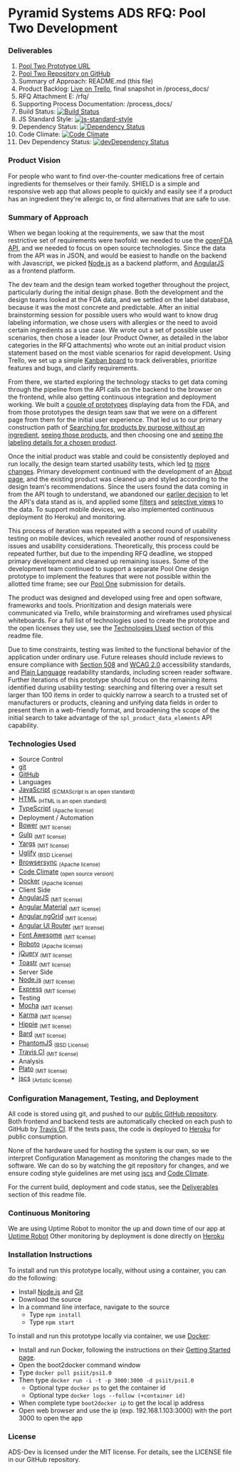 # Pyramid Systems ADS RFQ: Pool Two Development

### Deliverables
1. [Pool Two Prototype URL](http://pyramidopenfdadev.herokuapp.com/)
2. [Pool Two Repository on GitHub](https://github.com/PyramidSystemsInc/ADS-Dev)
3. Summary of Approach: README.md (this file)
4. Product Backlog: [Live on Trello](https://trello.com/b/S1uBdwEg/product-backlog), final snapshot in /process_docs/
5. RFQ Attachment E: /rfq/
6. Supporting Process Documentation: /process_docs/
7. Build Status: [![Build Status](https://travis-ci.org/PyramidSystemsInc/ADS-Dev.svg?branch=master)](https://travis-ci.org/PyramidSystemsInc/ADS-Dev) 
8. JS Standard Style: [![js-standard-style](https://img.shields.io/badge/code%20style-standard-brightgreen.svg?style=flat)](https://github.com/feross/standard) 
9. Dependency Status: [![Dependency Status](https://www.versioneye.com/user/projects/558b7920306662001e000b09/badge.svg?style=flat)](https://www.versioneye.com/user/projects/558b7920306662001e000b09)
10. Code Climate: [![Code Climate](https://codeclimate.com/github/PyramidSystemsInc/ADS-Dev/badges/gpa.svg)](https://codeclimate.com/github/PyramidSystemsInc/ADS-Dev)
11. Dev Dependency Status: [![devDependency Status](https://david-dm.org/PyramidSystemsInc/ADS-Dev/dev-status.svg)](https://david-dm.org/PyramidSystemsInc/ADS-Dev#info=devDependencies)

### Product Vision
For people who want to find over-the-counter medications free of certain ingredients for themselves or their family. SHIELD is a simple and responsive web app that allows people to quickly and easily see if a product has an ingredient they're allergic to, or find alternatives that are safe to use.

### Summary of Approach
When we began looking at the requirements, we saw that the most restrictive set of requirements were twofold: we needed to use the [openFDA API](https://open.fda.gov), and we needed to focus on open source technologies. Since the data from the API was in JSON, and would be easiest to handle on the backend with Javascript, we picked [Node.js](https://nodejs.org/) as a backend platform, and [AngularJS](http://angularjs.org/) as a frontend platform.

The dev team and the design team worked together throughout the project, particularly during the initial design phase. Both the development and the design teams looked at the FDA data, and we settled on the label database, because it was the most concrete and predictable. After an initial brainstorming session for possible users who would want to know drug labeling information, we chose users with allergies or the need to avoid certain ingredients as a use case. We wrote out a set of possible user scenarios, then chose a leader (our Product Owner, as detailed in the labor categories in the RFQ attachments) who wrote out an initial product vision statement based on the most viable scenarios for rapid development. Using Trello, we set up a simple [Kanban board](https://trello.com/b/S1uBdwEg/product-backlog) to track deliverables, prioritize features and bugs, and clarify requirements.

From there, we started exploring the technology stacks to get data coming through the pipeline from the API calls on the backend to the browser on the frontend, while also getting continuous integration and deployment working. We built a [couple of prototypes](https://trello.com/c/991zniQw) displaying data from the FDA, and from those prototypes the design team saw that we were on a different page from them for the initial user experience. That led us to our primary construction path of [Searching for products by purpose without an ingredient](https://trello.com/c/TTeC1nPK), [seeing those products](https://trello.com/c/Nawf3CCY), and then choosing one and [seeing the labeling details for a chosen product](https://trello.com/c/jqaKRQKC). 

Once the initial product was stable and could be consistently deployed and run locally, the design team started usability tests, which led [to](https://trello.com/c/omaqHa8P) [more](https://trello.com/c/uOVLY6Py) [changes](https://trello.com/c/5KVPCaps). Primary development continued with the development of an [About page](https://trello.com/c/ZPrSEepo), and the existing product was cleaned up and styled according to the design team's recommendations. Since the users found the data coming in from the API tough to understand, we abandoned our [earlier decision](https://trello.com/c/RITVCjn8) to let the API's data stand as is, and applied some [filters](https://trello.com/c/RMqE1LoB) and [selective views](https://trello.com/c/ogUHfhpH) to the data. To support mobile devices, we also implemented continuous deployment (to Heroku) and monitoring.

This process of iteration was repeated with a second round of usability testing on mobile devices, which revealed another round of responsiveness issues and usability considerations. Theoretically, this process could be repeated further, but due to the impending RFQ deadline, we stopped primary development and cleaned up remaining issues. Some of the development team continued to support a separate Pool One design prototype to implement the features that were not possible within the allotted time frame; see our [Pool One](https://github.com/PyramidSystemsInc/ADS-Design/tree/master#deliverables) submission for details.

The product was designed and developed using free and open software, frameworks and tools. Prioritization and design materials were communicated via Trello, while brainstorming and wireframes used physical whiteboards. For a full list of technologies used to create the prototype and the open licenses they use, see the [Technologies Used](https://github.com/PyramidSystemsInc/ADS-Dev/tree/master#technologies-used) section of this readme file.

Due to time constraints, testing was limited to the functional behavior of the application under ordinary use. Future releases should include reviews to ensure compliance with [Section 508](http://www.section508.gov/section-508-standards-guide#Web) and [WCAG 2.0](http://www.w3.org/TR/WCAG20/#guidelines) accessibility standards, and [Plain Language](http://www.plainlanguage.gov/howto/quickreference/weblist.cfm) readability standards, including screen reader software. Further iterations of this prototype should focus on the remaining items identified during usability testing: searching and filtering over a result set larger than 100 items in order to quickly narrow a search to a trusted set of manufacturers or products, cleaning and unifying data fields in order to present them in a web-friendly format, and broadening the scope of the initial search to take advantage of the `spl_product_data_elements` API capability.

### Technologies Used

* Source Control
 * [git](http://www.git-scm.com/)
 * [GitHub](https://github.com/)
* Languages
 * [JavaScript](https://en.wikipedia.org/wiki/JavaScript) <sub>(ECMAScript is an open standard)</sub>
 * [HTML](https://en.wikipedia.org/wiki/HTML) <sub>(HTML is an open standard)</sub>
 * [TypeScript](http://www.typescriptlang.org/) <sub>(Apache license)</sub>
* Deployment / Automation
 * [Bower](http://bower.io/) <sub>(MIT license)</sub>
 * [Gulp](http://gulpjs.com/) <sub>(MIT license)</sub>
 * [Yargs](https://www.npmjs.com/package/yargs) <sub>(MIT license)</sub>
 * [Uglify](http://lisperator.net/uglifyjs/) <sub>(BSD License)</sub>
 * [Browsersync](http://www.browsersync.io/) <sub>(Apache license)</sub>
 * [Code Climate](https://codeclimate.com/) <sub>(open source version)</sub>
 * [Docker](https://www.docker.com/) <sub>(Apache license)</sub>
* Client Side
 * [AngularJS](http://angularjs.org/) <sub>(MIT license)</sub>
 * [Angular Material](https://github.com/angular/material) <sub>(MIT license)</sub>
 * [Angular ngGrid](https://github.com/angular-ui/ng-grid) <sub>(MIT license)</sub>
 * [Angular UI Router](https:https://github.com/angular-ui/ui-router) <sub>(MIT license)</sub>
 * [Font Awesome](https://github.com/FortAwesome/Font-Awesome) <sub>(MIT license)</sub>
 * [Roboto](https://www.google.com/fonts/specimen/Roboto) <sub>(Apache license)</sub>
 * [jQuery](https://github.com/jquery/jquery) <sub>(MIT license)</sub>
 * [Toastr](https://github.com/CodeSeven/toastr) <sub>(MIT license)</sub>
* Server Side
 * [Node.js](https://nodejs.org/) <sub>(MIT license)</sub>
 * [Express](http://expressjs.com/) <sub>(MIT license)</sub>
* Testing
 * [Mocha](http://mochajs.org/) <sub>(MIT license)</sub>
 * [Karma](http://karma-runner.github.io/) <sub>(MIT license)</sub>
 * [Hippie](https://github.com/vesln/hippie) <sub>(MIT license)</sub>
 * [Bard](https://github.com/wardbell/bardjs) <sub>(MIT license)</sub>
 * [PhantomJS](http://phantomjs.org/) <sub>(BSD License)</sub>
 * [Travis CI](https://travis-ci.org/) <sub>(MIT license)</sub>
* Analysis
 * [Plato](https://github.com/es-analysis/plato) <sub>(MIT license)</sub>
 * [jscs](https://www.npmjs.com/package/jscs) <sub>(Artistic license)</sub>
 
### Configuration Management, Testing, and Deployment

All code is stored using git, and pushed to our [public GitHub repository](https://github.com/PyramidSystemsInc/ADS-Dev/). Both frontend and backend tests are automatically checked on each push to GitHub by [Travis CI](https://travis-ci.org/). If the tests pass, the code is deployed to [Heroku](http://psiopenfda.herokuapp.com) for public consumption.

None of the hardware used for hosting the system is our own, so we interpret Configuration Management as monitoring the changes made to the software. We can do so by watching the git repository for changes, and we ensure coding style guidelines are met using [jscs](https://www.npmjs.com/package/jscs) and [Code Climate](https://codeclimate.com/). 

For the current build, deployment and code status, see the [Deliverables](https://github.com/PyramidSystemsInc/ADS-Dev/tree/master#deliverables) section of this readme file.

### Continuous Monitoring

We are using Uptime Robot to monitor the up and down time of our app at [Uptime Robot](https://uptimerobot.com/dashboard.php#mainDashboard)
Other monitoring by deployment is done directly on [Heroku](http://psiopenfda.herokuapp.com)

### Installation Instructions
To install and run this prototype locally, without using a container, you can do the following:

- Install [Node.js](https://nodejs.org) and [Git](https://git-scm.com/downloads)
- Download the source 
- In a command line interface, navigate to the source
  - Type `npm install`
  - Type `npm start`

To install and run this prototype locally via container, we use [Docker](https://www.docker.com/):

- Install and run Docker, following the instructions on their [Getting Started page](http://docs.docker.com/windows/started/).
- Open the boot2docker command window
- Type `docker pull psiit/psi1.0`
- Then type `docker run -i -t -p 3000:3000 -d psiit/psi1.0`
  - Optional type `docker ps` to get the container id
  - Optional type `docker logs --follow (+container id)`
- When complete type `boot2docker ip` to get the local ip address
- Open web browser and use the ip (exp. 192.168.1.103:3000) with the port 3000 to open the app

### License
ADS-Dev is licensed under the MIT license. For details, see the LICENSE file in our GitHub repository.
